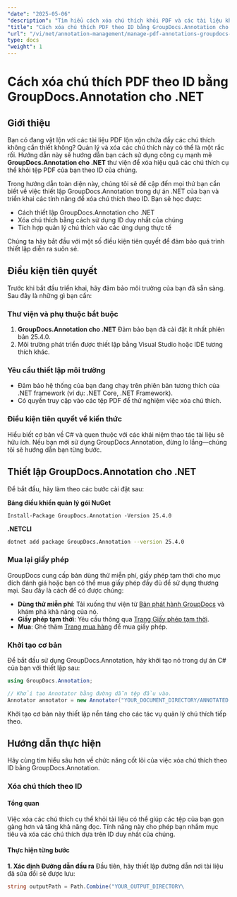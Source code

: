 ```yaml
---
"date": "2025-05-06"
"description": "Tìm hiểu cách xóa chú thích khỏi PDF và các tài liệu khác một cách hiệu quả bằng GroupDocs.Annotation cho .NET. Khám phá hướng dẫn từng bước, các biện pháp thực hành tốt nhất và các ứng dụng thực tế."
"title": "Cách xóa chú thích PDF theo ID bằng GroupDocs.Annotation cho .NET"
"url": "/vi/net/annotation-management/manage-pdf-annotations-groupdocs-dotnet-remove-id/"
type: docs
"weight": 1
---
```


# Cách xóa chú thích PDF theo ID bằng GroupDocs.Annotation cho .NET

## Giới thiệu

Bạn có đang vật lộn với các tài liệu PDF lộn xộn chứa đầy các chú thích không cần thiết không? Quản lý và xóa các chú thích này có thể là một rắc rối. Hướng dẫn này sẽ hướng dẫn bạn cách sử dụng công cụ mạnh mẽ **GroupDocs.Annotation cho .NET** thư viện để xóa hiệu quả các chú thích cụ thể khỏi tệp PDF của bạn theo ID của chúng.

Trong hướng dẫn toàn diện này, chúng tôi sẽ đề cập đến mọi thứ bạn cần biết về việc thiết lập GroupDocs.Annotation trong dự án .NET của bạn và triển khai các tính năng để xóa chú thích theo ID. Bạn sẽ học được:
- Cách thiết lập GroupDocs.Annotation cho .NET
- Xóa chú thích bằng cách sử dụng ID duy nhất của chúng
- Tích hợp quản lý chú thích vào các ứng dụng thực tế

Chúng ta hãy bắt đầu với một số điều kiện tiên quyết để đảm bảo quá trình thiết lập diễn ra suôn sẻ.

## Điều kiện tiên quyết

Trước khi bắt đầu triển khai, hãy đảm bảo môi trường của bạn đã sẵn sàng. Sau đây là những gì bạn cần:

### Thư viện và phụ thuộc bắt buộc
1. **GroupDocs.Annotation cho .NET** Đảm bảo bạn đã cài đặt ít nhất phiên bản 25.4.0.
2. Môi trường phát triển được thiết lập bằng Visual Studio hoặc IDE tương thích khác.

### Yêu cầu thiết lập môi trường
- Đảm bảo hệ thống của bạn đang chạy trên phiên bản tương thích của .NET framework (ví dụ: .NET Core, .NET Framework).
- Có quyền truy cập vào các tệp PDF để thử nghiệm việc xóa chú thích.

### Điều kiện tiên quyết về kiến thức
Hiểu biết cơ bản về C# và quen thuộc với các khái niệm thao tác tài liệu sẽ hữu ích. Nếu bạn mới sử dụng GroupDocs.Annotation, đừng lo lắng—chúng tôi sẽ hướng dẫn bạn từng bước.

## Thiết lập GroupDocs.Annotation cho .NET

Để bắt đầu, hãy làm theo các bước cài đặt sau:

**Bảng điều khiển quản lý gói NuGet**

```shell
Install-Package GroupDocs.Annotation -Version 25.4.0
```

**\.NETCLI**

```bash
dotnet add package GroupDocs.Annotation --version 25.4.0
```

### Mua lại giấy phép
GroupDocs cung cấp bản dùng thử miễn phí, giấy phép tạm thời cho mục đích đánh giá hoặc bạn có thể mua giấy phép đầy đủ để sử dụng thương mại. Sau đây là cách để có được chúng:
- **Dùng thử miễn phí**: Tải xuống thư viện từ [Bản phát hành GroupDocs](https://releases.groupdocs.com/annotation/net/) và khám phá khả năng của nó.
- **Giấy phép tạm thời**: Yêu cầu thông qua [Trang Giấy phép tạm thời](https://purchase.groupdocs.com/temporary-license/).
- **Mua**: Ghé thăm [Trang mua hàng](https://purchase.groupdocs.com/buy) để mua giấy phép.

### Khởi tạo cơ bản
Để bắt đầu sử dụng GroupDocs.Annotation, hãy khởi tạo nó trong dự án C# của bạn với thiết lập sau:

```csharp
using GroupDocs.Annotation;

// Khởi tạo Annotator bằng đường dẫn tệp đầu vào.
Annotator annotator = new Annotator("YOUR_DOCUMENT_DIRECTORY/ANNOTATED.pdf");
```

Khởi tạo cơ bản này thiết lập nền tảng cho các tác vụ quản lý chú thích tiếp theo.

## Hướng dẫn thực hiện

Hãy cùng tìm hiểu sâu hơn về chức năng cốt lõi của việc xóa chú thích theo ID bằng GroupDocs.Annotation.

### Xóa chú thích theo ID
#### Tổng quan
Việc xóa các chú thích cụ thể khỏi tài liệu có thể giúp các tệp của bạn gọn gàng hơn và tăng khả năng đọc. Tính năng này cho phép bạn nhắm mục tiêu và xóa các chú thích dựa trên ID duy nhất của chúng.

#### Thực hiện từng bước
**1. Xác định Đường dẫn đầu ra**
Đầu tiên, hãy thiết lập đường dẫn nơi tài liệu đã sửa đổi sẽ được lưu:

```csharp
string outputPath = Path.Combine("YOUR_OUTPUT_DIRECTORY\